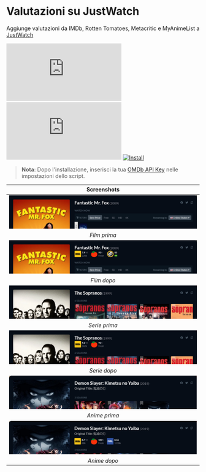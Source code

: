 # Valutazioni su JustWatch

Aggiunge valutazioni da IMDb, Rotten Tomatoes, Metacritic e MyAnimeList a [JustWatch][justwatch-link]

[![Version][version-badge]][link]
[![Size][size-badge]][link]
[![Install][install-badge]][download-link]

>**Nota**: Dopo l'installazione, inserisci la tua [OMDb API Key][omdb-api] nelle impostazioni dello script.

|           Screenshots           |
| :-----------------------------: |
| [![Before][screenshot-1]][link] |
|          _Film prima_           |
| [![After][screenshot-2]][link]  |
|           _Film dopo_           |
| [![Before][screenshot-3]][link] |
|          _Serie prima_          |
| [![After][screenshot-4]][link]  |
|          _Serie dopo_           |
| [![Before][screenshot-5]][link] |
|          _Anime prima_          |
| [![After][screenshot-6]][link]  |
|          _Anime dopo_           |

[link]: #valutazioni-su-justwatch
[justwatch-link]: https://www.justwatch.com/
[omdb-api]: https://www.omdbapi.com/apikey.aspx

[version-badge]: https://flat.badgen.net/runkit/iFelix18/version/iFelix18/Userscripts/master/userscripts/meta/ratings-on-justwatch.meta.js
[size-badge]: https://flat.badgen.net/badgesize/normal/iFelix18/Userscripts/master/userscripts/ratings-on-justwatch.user.js
[install-badge]: https://flat.badgen.net/badge/install%20directly%20from/GitHub/blue "Clicca qui!"

[download-link]: https://raw.githubusercontent.com/iFelix18/Userscripts/master/userscripts/ratings-on-justwatch.user.js "Clicca qui!"

[screenshot-1]: /docs/screenshots/ratings-on-justwatch_movie-before.png?raw=true "Prima"
[screenshot-2]: /docs/screenshots/ratings-on-justwatch_movie-after.png?raw=true "Dopo"
[screenshot-3]: /docs/screenshots/ratings-on-justwatch_show-before.png?raw=true "Prima"
[screenshot-4]: /docs/screenshots/ratings-on-justwatch_show-after.png?raw=true "Dopo"
[screenshot-5]: /docs/screenshots/ratings-on-justwatch_anime-before.png?raw=true "Prima"
[screenshot-6]: /docs/screenshots/ratings-on-justwatch_anime-after.png?raw=true "Dopo"
